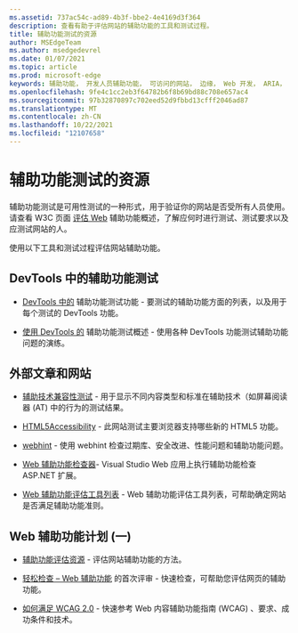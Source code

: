 ```yaml
---
ms.assetid: 737ac54c-ad89-4b3f-bbe2-4e4169d3f364
description: 查看有助于评估网站的辅助功能的工具和测试过程。
title: 辅助功能测试的资源
author: MSEdgeTeam
ms.author: msedgedevrel
ms.date: 01/07/2021
ms.topic: article
ms.prod: microsoft-edge
keywords: 辅助功能， 开发人员辅助功能， 可访问的网站， 边缘， Web 开发， ARIA， 开发人员， UIA， UI 自动化
ms.openlocfilehash: 9fe4c1cc2eb3f64782b6f8b69bd88c708e657ac4
ms.sourcegitcommit: 97b32870897c702eed52d9fbbd13cfff2046ad87
ms.translationtype: MT
ms.contentlocale: zh-CN
ms.lasthandoff: 10/22/2021
ms.locfileid: "12107658"
---
```

# <a name="resources-for-accessibility-testing"></a>辅助功能测试的资源

辅助功能测试是可用性测试的一种形式，用于验证你的网站是否受所有人员使用。 请查看 W3C 页面 [评估 Web](https://www.w3.org/WAI/test-evaluate) 辅助功能概述，了解应何时进行测试、测试要求以及应测试网站的人。

使用以下工具和测试过程评估网站辅助功能。


<!-- ====================================================================== -->
## <a name="accessibility-testing-in-devtools"></a>DevTools 中的辅助功能测试

*   [DevTools 中的](../devtools-guide-chromium/accessibility/reference.md) 辅助功能测试功能 - 要测试的辅助功能方面的列表，以及用于每个测试的 DevTools 功能。

*   [使用 DevTools 的](../devtools-guide-chromium/accessibility/accessibility-testing-in-devtools.md) 辅助功能测试概述 - 使用各种 DevTools 功能测试辅助功能问题的演练。


<!-- ====================================================================== -->
## <a name="external-articles-and-websites"></a>外部文章和网站

*  [辅助技术兼容性测试](http://www.powermapper.com/tests) - 用于显示不同内容类型和标准在辅助技术（如屏幕阅读器 (AT) 中的行为的测试结果。

*  [HTML5Accessibility](https://html5accessibility.com) - 此网站测试主要浏览器支持哪些新的 HTML5 功能。

*  [webhint](https://webhint.io) - 使用 webhint 检查过期库、安全改进、性能问题和辅助功能问题。

*  [Web 辅助功能检查器](https://visualstudiogallery.msdn.microsoft.com/3aabefab-1681-4fea-8f95-6a62e2f0f1ec)- Visual Studio Web 应用上执行辅助功能检查 ASP.NET 扩展。

*  [Web 辅助功能评估工具列表](https://www.w3.org/WAI/ER/tools/index.html) - Web 辅助功能评估工具列表，可帮助确定网站是否满足辅助功能准则。


<!-- ====================================================================== -->
## <a name="the-web-accessibility-initiative-wai"></a>Web 辅助功能计划 (一) 

*  [辅助功能评估资源](https://www.w3.org/WAI/eval/Overview.html) - 评估网站辅助功能的方法。

*  [轻松检查 – Web 辅助功能](https://www.w3.org/WAI/eval/preliminary.html) 的首次评审 - 快速检查，可帮助您评估网页的辅助功能。

*  [如何满足 WCAG 2.0](https://www.w3.org/WAI/WCAG20/quickref) - 快速参考 Web 内容辅助功能指南 (WCAG) 、要求、成功条件和技术。
